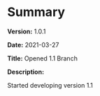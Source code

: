 # Summary

**Version:** 1.0.1

**Date:** 2021-03-27

**Title:** Opened 1.1 Branch

**Description:**

Started developing version 1.1